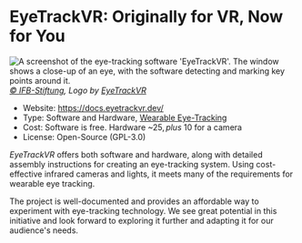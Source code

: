# EyeTrackVR: Originally for VR, Now for You

![](/eyetrackvr.jpg "A screenshot of the eye-tracking software 'EyeTrackVR'. The window shows a close-up of an eye, with the software detecting and marking key points around it.")
_[© IFB-Stiftung](https://ifb-stiftung.de/), Logo by [EyeTrackVR](https://docs.eyetrackvr.dev/)_

- Website: https://docs.eyetrackvr.dev/
- Type: Software and Hardware, [Wearable Eye-Tracking](/en/02-basic-knowledge/02-eye-tracking-what-is-this#wearable-based-eye-tracking)
- Cost: Software is free. Hardware ~$25, plus ~$10 for a camera
- License: Open-Source (GPL-3.0)

_EyeTrackVR_ offers both software and hardware, along with detailed assembly instructions for creating an eye-tracking system. Using cost-effective infrared cameras and lights, it meets many of the requirements for wearable eye tracking.

The project is well-documented and provides an affordable way to experiment with eye-tracking technology. We see great potential in this initiative and look forward to exploring it further and adapting it for our audience's needs.
